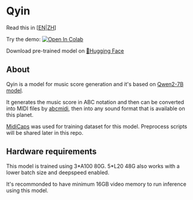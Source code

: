 # Qyin

Read this in [<u>EN</u>|[ZH](README_zh.md)]   

<p>
    Try the demo: <a target="_blank" href="https://colab.research.google.com/github/zwzheng45/so-vits-svc/blob/32k/%E2%80%9Csovits3_0%E4%B8%80%E9%94%AE%E8%84%9A%E6%9C%AC_ipynb%E2%80%9D%E7%9A%84%E5%89%AF%E6%9C%AC.ipynb">
        <img src="https://colab.research.google.com/assets/colab-badge.svg" alt="Open In Colab"/>
    </a>
</p>  

Download pre-trained model on [🤗Hugging Face](https://huggingface.co/ZZW45/Qyin)   

## About

Qyin is a model for music score generation and it's based on [Qwen2-7B model](https://github.com/QwenLM/Qwen2).   

It generates the music score in ABC notation and then can be converted into MIDI files by [abcmidi](https://sourceforge.net/projects/abcmidi/), then into any sound format that is available on this planet.   

[MidiCaps](https://huggingface.co/datasets/amaai-lab/MidiCaps) was used for training dataset for this model. Preprocess scripts will be shared later in this repo.   

## Hardware requirements

This model is trained using 3\*A100 80G. 5\*L20 48G also works with a lower batch size and deepspeed enabled.

It's recommonded to have minimum 16GB video memory to run inference using this model.